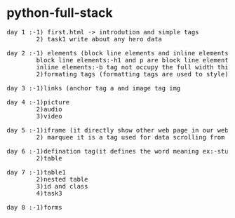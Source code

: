 # python-full-stack
<pre>
day 1 :-1) first.html -> introdution and simple tags
        2) task1 write about any hero data

day 2 :-1) elements (block line elements and inline elements)
        block line elements:-h1 and p are block line element it occupy full width
        inline elements:-b tag not occupy the full width this is inline element
        2)formating tags (formatting tags are used to style)

day 3 :-1)links (anchor tag a and image tag img

day 4 :-1)picture
        2)audio
        3)video

day 5 :-1)iframe (it directly show other web page in our web pade not only webpage youtube videos map location show in our web page )
        2) marquee it is a tag used for data scrolling from left to right or right to left
        
day 6 :-1)defination tag(it defines the word meaning ex:-student->dt mahesh->dd (this 2 tags in dl tag)) 
        2)table

day 7 :-1)table1
        2)nested table
        3)id and class
        4)task3

day 8 :-1)forms
</pre>